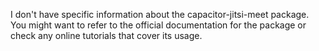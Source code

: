 I don't have specific information about the capacitor-jitsi-meet package. You might want to refer to the official documentation for the package or check any online tutorials that cover its usage.